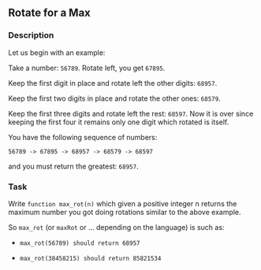 ## Rotate for a Max

### Description

Let us begin with an example:

Take a number: `56789`. Rotate left, you get `67895`.

Keep the first digit in place and rotate left the other digits: `68957`.

Keep the first two digits in place and rotate the other ones: `68579`.

Keep the first three digits and rotate left the rest: `68597`. Now it is over since keeping the first four it remains only one digit which rotated is itself.

You have the following sequence of numbers:

`56789 -> 67895 -> 68957 -> 68579 -> 68597`

and you must return the greatest: `68957`.

### Task
Write `function max_rot(n)` which given a positive integer n returns the maximum number you got doing rotations similar to the above example.

So `max_rot` (or `maxRot` or ... depending on the language) is such as:

* `max_rot(56789) should return 68957`

* `max_rot(38458215) should return 85821534`